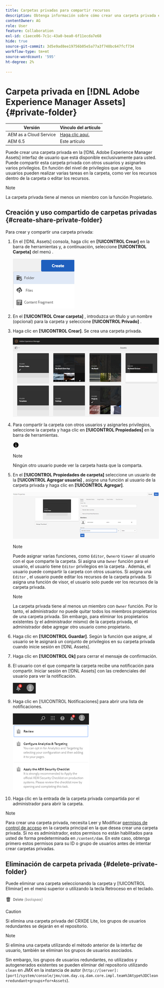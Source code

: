 ```yaml
---
title: Carpetas privadas para compartir recursos
description: Obtenga información sobre cómo crear una carpeta privada en la [!DNL Adobe Experience Manager Assets] y compartirlo con otros usuarios y asignarles distintos privilegios.
contentOwner: AG
role: User
feature: Collaboration
exl-id: c1aece06-7c1c-43a0-bea0-6f11ecda7e68
hide: true
source-git-commit: 3d5e9ad8ee19756b05e5a77a3f748bc647fcf734
workflow-type: tm+mt
source-wordcount: '595'
ht-degree: 2%

---
```


# Carpeta privada en [!DNL Adobe Experience Manager Assets] {#private-folder}

| Versión | Vínculo del artículo |
| -------- | ---------------------------- |
| AEM as a Cloud Service | [Haga clic aquí.](https://experienceleague.adobe.com/docs/experience-manager-cloud-service/content/assets/manage/private-folder.html?lang=en) |
| AEM 6.5 | Este artículo |

Puede crear una carpeta privada en la [!DNL Adobe Experience Manager Assets] interfaz de usuario que está disponible exclusivamente para usted. Puede compartir esta carpeta privada con otros usuarios y asignarles varios privilegios. En función del nivel de privilegios que asigne, los usuarios pueden realizar varias tareas en la carpeta, como ver los recursos dentro de la carpeta o editar los recursos.

>[!NOTE]
>
>La carpeta privada tiene al menos un miembro con la función Propietario.

## Creación y uso compartido de carpetas privadas {#create-share-private-folder}

Para crear y compartir una carpeta privada:

1. En el [!DNL Assets] consola, haga clic en **[!UICONTROL Crear]** en la barra de herramientas y, a continuación, seleccione **[!UICONTROL Carpeta]** del menú .

   ![Crear carpeta de recursos](assets/Create-folder.png)

1. En el **[!UICONTROL Crear carpeta]** , introduzca un título y un nombre (opcional) para la carpeta y seleccione **[!UICONTROL Privado]** .

1. Haga clic en **[!UICONTROL Crear]**. Se crea una carpeta privada.

   ![chlimage_1-413](assets/chlimage_1-413.png)

1. Para compartir la carpeta con otros usuarios y asignarles privilegios, seleccione la carpeta y haga clic en **[!UICONTROL Propiedades]** en la barra de herramientas.

   ![opción de información](assets/do-not-localize/info-circle-icon.png)

   >[!NOTE]
   >
   >Ningún otro usuario puede ver la carpeta hasta que la comparta.

1. En el **[!UICONTROL Propiedades de carpeta]** seleccione un usuario de la **[!UICONTROL Agregar usuario]** , asigne una función al usuario de la carpeta privada y haga clic en **[!UICONTROL Agregar]**.

   ![chlimage_1-415](assets/chlimage_1-415.png)

   >[!NOTE]
   >
   >Puede asignar varias funciones, como `Editor`, `Owner`o `Viewer` al usuario con el que comparte la carpeta. Si asigna una `Owner` función para el usuario, el usuario tiene `Editor` privilegios en la carpeta . Además, el usuario puede compartir la carpeta con otros usuarios. Si asigna una `Editor` , el usuario puede editar los recursos de la carpeta privada. Si asigna una función de visor, el usuario solo puede ver los recursos de la carpeta privada.

   >[!NOTE]
   >
   >La carpeta privada tiene al menos un miembro con `Owner` función. Por lo tanto, el administrador no puede quitar todos los miembros propietarios de una carpeta privada. Sin embargo, para eliminar los propietarios existentes (y el administrador mismo) de la carpeta privada, el administrador debe agregar otro usuario como propietario.

1. Haga clic en **[!UICONTROL Guardar]**. Según la función que asigne, al usuario se le asignará un conjunto de privilegios en su carpeta privada cuando inicie sesión en [!DNL Assets].
1. Haga clic en **[!UICONTROL Ok]** para cerrar el mensaje de confirmación.
1. El usuario con el que comparte la carpeta recibe una notificación para compartir. Iniciar sesión en [!DNL Assets] con las credenciales del usuario para ver la notificación.

   ![chlimage_1-416](assets/chlimage_1-416.png)

1. Haga clic en [!UICONTROL Notificaciones] para abrir una lista de notificaciones.

   ![Lista de notificaciones](assets/Assets-Notification.png)

1. Haga clic en la entrada de la carpeta privada compartida por el administrador para abrir la carpeta.

>[!NOTE]
>
>Para crear una carpeta privada, necesita Leer y Modificar [permisos de control de acceso](/help/sites-administering/security.md#permissions-in-aem) en la carpeta principal en la que desea crear una carpeta privada. Si no es administrador, estos permisos no están habilitados para usted de forma predeterminada en `/content/dam`. En este caso, obtenga primero estos permisos para su ID o grupo de usuarios antes de intentar crear carpetas privadas.

## Eliminación de carpeta privada {#delete-private-folder}

Puede eliminar una carpeta seleccionando la carpeta y [!UICONTROL Eliminar] en el menú superior o utilizando la tecla Retroceso en el teclado.

![opción eliminar del menú superior](assets/delete-option.png)

>[!CAUTION]
>
>Si elimina una carpeta privada del CRXDE Lite, los grupos de usuarios redundantes se dejarán en el repositorio.

>[!NOTE]
>
>Si elimina una carpeta utilizando el método anterior de la interfaz de usuario, también se eliminan los grupos de usuarios asociados.
>
>Sin embargo, los grupos de usuarios redundantes, no utilizados y autogenerados existentes se pueden eliminar del repositorio utilizando `clean` en JMX en la instancia de autor (`http://[server]:[port]/system/console/jmx/com.day.cq.dam.core.impl.team%3Atype%3DClean+redundant+groups+for+Assets`).
